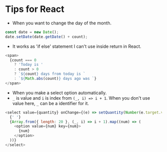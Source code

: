 # Tips for React

- When you want to change the day of the month.

```javascript
const date = new Date();
date.setDate(date.getDate() + count);
```

- It works as 'if else' statement I can't use inside return in React.

```javascript
<span>
  {count === 0
    ? 'Today is '
    : count > 0
    ? `${count} days from today is `
    : `${Math.abs(count)} days ago was `}
</span>
```

- When you make a select option automatically.
- `_` is value and `i` is index from `(_, i) => i + 1`. When you don't use value here, `_` can be a identifier for it.

```javascript
<select value={quantity} onChange={(e) => setQuantity(Number(e.target.value))}>
  {' '}
  {Array.from({ length: 20 }, (_, i) => i + 1).map((num) => (
    <option value={num} key={num}>
      {num}
    </option>
  ))}
</select>
```
